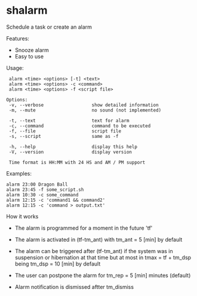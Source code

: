# shalarm

Schedule a task or create an alarm

Features:

* Snooze alarm
* Easy to use


Usage:

	 alarm <time> <options> [-t] <text> 
	 alarm <time> <options> -c <command> 
	 alarm <time> <options> -f <script file> 
     
	Options:
	 -v, --verbose                  show detailed information
	 -m, --mute                     no sound (not implemented)
	 
	 -t, --text                     text for alarm
	 -c, --command                  command to be executed
	 -f, --file                     script file
	 -s, --script                   same as -f
	 
	 -h, --help                     display this help
	 -V, --version                  display version
    
	 Time format is HH:MM with 24 HS and AM / PM support 
	 

Examples:

    alarm 23:00 Dragon Ball
    alarm 23:45 -f some_script.sh
    alarm 10:30 -c some_command
    alarm 12:15 -c 'command1 && command2'
    alarm 12:15 -c 'command > output.txt'


How it works

- The alarm is programmed for a moment in the future 'tf'

- The alarm is activated in (tf-tm_ant) with tm_ant = 5 [min] by default

- The alarm can be triggered after (tf-tm_ant) if the system was in suspension or hibernation at that time but at most in tmax = tf + tm_dsp being tm_dsp = 10 [min] by default

- The user can postpone the alarm for tm_rep = 5 [min] minutes (default)

- Alarm notification is dismissed aftter tm_dismiss
